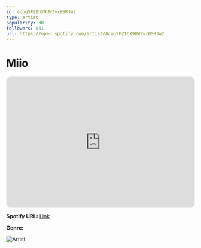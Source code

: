 ```yaml
---
id: 4cugSFZIhX9UWZvxBSRJw2
type: artist
popularity: 30
followers: 641
url: https://open.spotify.com/artist/4cugSFZIhX9UWZvxBSRJw2
---
```

# Miio

<iframe style="border-radius:12px" src="https://open.spotify.com/embed/artist/4cugSFZIhX9UWZvxBSRJw2" width="100%" height="352" frameBorder="0" allowfullscreen="" allow="autoplay; clipboard-write; encrypted-media; fullscreen; picture-in-picture" loading="lazy"></iframe>

**Spotify URL:** [Link](https://open.spotify.com/artist/4cugSFZIhX9UWZvxBSRJw2)

**Genre:** 

![Artist](https://i.scdn.co/image/ab6761610000e5eb7af523f2df6587433658438d)
